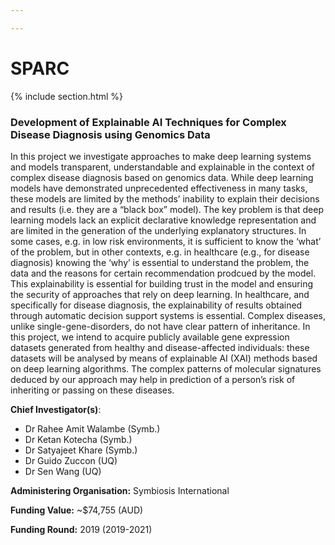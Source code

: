 ```yaml
---

---
```


# SPARC

{% include section.html %}

### Development of Explainable AI Techniques for Complex Disease Diagnosis using Genomics Data

In this project we investigate approaches to make deep learning systems and models transparent, understandable and explainable in the context of complex disease diagnosis based on genomics data. While deep learning models have demonstrated unprecedented effectiveness in many tasks, these models are limited by the methods’ inability to explain their decisions and results (i.e. they are a “black box” model). The key problem is that deep learning models lack an explicit declarative knowledge representation and are limited in the generation of the underlying explanatory structures. In some cases, e.g. in low risk environments, it is sufficient to know the ‘what’ of the problem, but in other contexts, e.g. in healthcare (e.g., for disease diagnosis) knowing the ‘why’ is essential to understand the problem, the data and the reasons for certain recommendation prodcued by the model. This explainability is essential for building trust in the model and ensuring the security of approaches that rely on deep learning. In healthcare, and specifically for disease diagnosis, the explainability of results obtained through automatic decision support systems is essential. Complex diseases, unlike single-gene-disorders, do not have clear pattern of inheritance. In this project, we intend to acquire publicly available gene expression datasets generated from healthy and disease-affected individuals: these datasets will be analysed by means of explainable AI (XAI) methods based on deep learning algorithms. The complex patterns of molecular signatures deduced by our approach may help in prediction of a person’s risk of inheriting or passing on these diseases.

**Chief Investigator(s)**: 
- Dr Rahee Amit Walambe (Symb.)
- Dr Ketan Kotecha (Symb.)
- Dr Satyajeet Khare (Symb.)
- Dr Guido Zuccon (UQ)
- Dr Sen Wang (UQ)

**Administering Organisation:** Symbiosis International

**Funding Value:** ~$74,755 (AUD)

**Funding Round:** 2019 (2019-2021)
